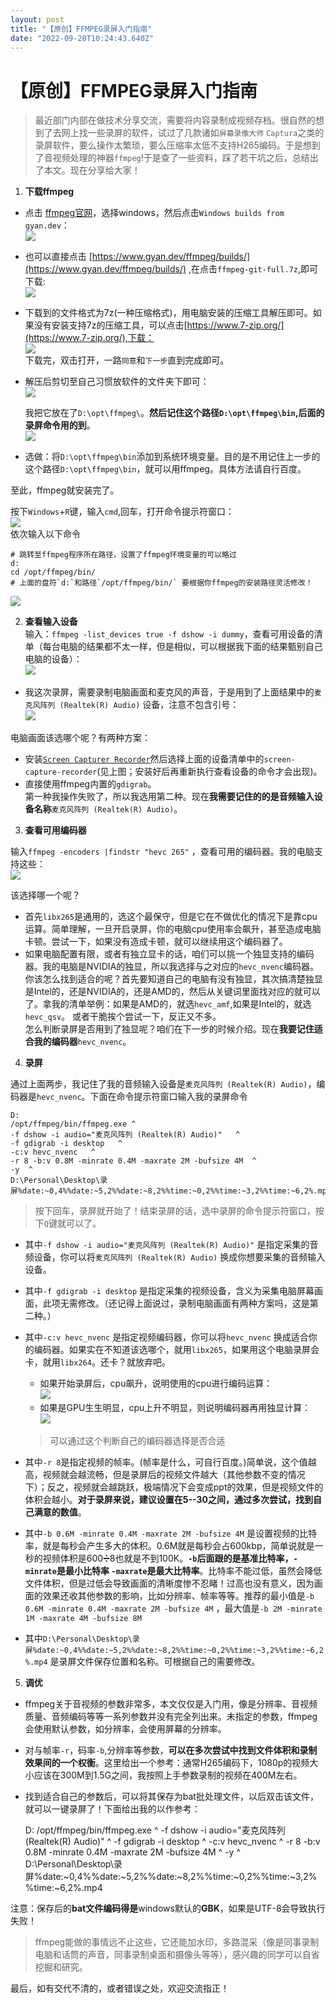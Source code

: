 ```yaml
---
layout: post
title: "【原创】FFMPEG录屏入门指南"
date: "2022-09-20T10:24:43.640Z"
---
```

【原创】FFMPEG录屏入门指南
================

> 最近部门内部在做技术分享交流，需要将内容录制成视频存档。很自然的想到了去网上找一些录屏的软件，试过了几款诸如`屏幕录像大师` `Captura`之类的录屏软件，要么操作太繁琐，要么压缩率太低不支持H265编码。于是想到了音视频处理的神器`ffmpeg`!于是查了一些资料，踩了若干坑之后，总结出了本文。现在分享给大家！

1.  **下载ffmpeg**

*   点击 [ffmpeg官网](https://ffmpeg.org/download.html)，选择windows，然后点击`Windows builds from gyan.dev`：  
    ![](https://img2022.cnblogs.com/blog/2437928/202209/2437928-20220920093746879-557294213.png)
    
*   也可以直接点击 [https://www.gyan.dev/ffmpeg/builds/](https://www.gyan.dev/ffmpeg/builds/) ,在点击`ffmpeg-git-full.7z`,即可下载:  
    ![](https://img2022.cnblogs.com/blog/2437928/202209/2437928-20220920093815546-1200857425.png)
    
*   下载到的文件格式为7z(一种压缩格式)，用电脑安装的压缩工具解压即可。如果没有安装支持7z的压缩工具，可以点击[https://www.7-zip.org/](https://www.7-zip.org/),下载：  
    ![](https://img2022.cnblogs.com/blog/2437928/202209/2437928-20220920094503949-159162494.png)  
    下载完，双击打开，一路`同意`和`下一步`直到完成即可。
    
*   解压后剪切至自己习惯放软件的文件夹下即可：  
    ![](https://img2022.cnblogs.com/blog/2437928/202209/2437928-20220920094910984-2109814545.png)
    
    我把它放在了`D:\opt\ffmpeg\`。**然后记住这个路径`D:\opt\ffmpeg\bin`,后面的录屏命令用的到**。  
    ![](https://img2022.cnblogs.com/blog/2437928/202209/2437928-20220920095016489-394837319.png)
    
*   选做：将`D:\opt\ffmpeg\bin`添加到系统环境变量。目的是不用记住上一步的这个路径`D:\opt\ffmpeg\bin`，就可以用ffmpeg。具体方法请自行百度。
    

至此，ffmpeg就安装完了。

按下`Windows`+`R`键，输入`cmd`,回车，打开命令提示符窗口：  
![](https://img2022.cnblogs.com/blog/2437928/202209/2437928-20220920095702038-379450960.png)  
依次输入以下命令

    # 跳转至ffmpeg程序所在路径，设置了ffmpeg环境变量的可以略过
    d:
    cd /opt/ffmpeg/bin/
    # 上面的盘符`d:`和路径`/opt/ffmpeg/bin/` 要根据你ffmpeg的安装路径灵活修改！
    

![](https://img2022.cnblogs.com/blog/2437928/202209/2437928-20220920100253219-1711727483.png)

2.  **查看输入设备**  
    输入：`ffmpeg -list_devices true -f dshow -i dummy`，查看可用设备的清单（每台电脑的结果都不太一样，但是相似，可以根据我下面的结果甄别自己电脑的设备）：  
    ![](https://img2022.cnblogs.com/blog/2437928/202209/2437928-20220920101133862-1488029703.png)

*   我这次录屏，需要录制电脑画面和麦克风的声音，于是用到了上面结果中的`麦克风阵列 (Realtek(R) Audio)` 设备，注意不包含引号：  
    ![](https://img2022.cnblogs.com/blog/2437928/202209/2437928-20220920101445505-1970088871.png)

电脑画面该选哪个呢？有两种方案：

*   安装[`Screen Capturer Recorder`](https://sourceforge.net/projects/screencapturer/files/)然后选择上面的设备清单中的`screen-capture-recorder`(见上图；安装好后再重新执行查看设备的命令才会出现)。
*   直接使用ffmpeg内置的`gdigrab`。  
    第一种我操作失败了，所以我选用第二种。现在**我需要记住的的是音频输入设备名称**`麦克风阵列 (Realtek(R) Audio)`。

3.  **查看可用编码器**

输入`ffmpeg -encoders |findstr "hevc 265"` ，查看可用的编码器。我的电脑支持这些：  
![](https://img2022.cnblogs.com/blog/2437928/202209/2437928-20220920102455489-1909360250.png)

该选择哪一个呢？

*   首先`libx265`是通用的，选这个最保守，但是它在不做优化的情况下是靠cpu运算。简单理解，一旦开启录屏，你的电脑cpu使用率会飙升，甚至造成电脑卡顿。尝试一下，如果没有造成卡顿，就可以继续用这个编码器了。
*   如果电脑配置有限，或者有独立显卡的话，咱们可以挑一个独显支持的编码器。我的电脑是NVIDIA的独显，所以我选择与之对应的`hevc_nvenc`编码器。  
    你该怎么找到适合的呢？首先要知道自己的电脑有没有独显，其次搞清楚独显是Intel的，还是NVIDIA的，还是AMD的，然后从关键词里面找对应的就可以了。拿我的清单举例：如果是AMD的，就选`hevc_amf`,如果是Intel的，就选`hevc_qsv`。 或者干脆挨个尝试一下，反正又不多。  
    怎么判断录屏是否用到了独显呢？咱们在下一步的时候介绍。现在**我要记住适合我的编码器**`hevc_nvenc`。

4.  **录屏**

通过上面两步，我记住了我的音频输入设备是`麦克风阵列 (Realtek(R) Audio)`，编码器是`hevc_nvenc`。下面在命令提示符窗口输入我的录屏命令

    D:
    /opt/ffmpeg/bin/ffmpeg.exe ^
    -f dshow -i audio="麦克风阵列 (Realtek(R) Audio)"   ^
    -f gdigrab -i desktop   ^
    -c:v hevc_nvenc   ^
    -r 8 -b:v 0.8M -minrate 0.4M -maxrate 2M -bufsize 4M  ^
    -y  ^
    D:\Personal\Desktop\录屏%date:~0,4%%date:~5,2%%date:~8,2%%time:~0,2%%time:~3,2%%time:~6,2%.mp4
    

> 按下回车，录屏就开始了！结束录屏的话，选中录屏的命令提示符窗口，按下`Q`键就可以了。

*   其中`-f dshow -i audio="麦克风阵列 (Realtek(R) Audio)"` 是指定采集的音频设备，你可以将`麦克风阵列 (Realtek(R) Audio)` 换成你想要采集的音频输入设备。
    
*   其中`-f gdigrab -i desktop` 是指定采集的视频设备，含义为采集电脑屏幕画面，此项无需修改。（还记得上面说过，录制电脑画面有两种方案吗，这是第二种。）
    
*   其中`-c:v hevc_nvenc` 是指定视频编码器，你可以将`hevc_nvenc` 换成适合你的编码器。如果实在不知道该选哪个，就用`libx265`，如果用这个电脑录屏会卡，就用`libx264`。还卡？就放弃吧。
    
    *   如果开始录屏后，cpu飙升，说明使用的cpu进行编码运算：  
        ![](https://img2022.cnblogs.com/blog/2437928/202209/2437928-20220920105237021-2044063905.png)
    *   如果是GPU生生明显，cpu上升不明显，则说明编码器再用独显计算：  
        ![](https://img2022.cnblogs.com/blog/2437928/202209/2437928-20220920110400692-989723032.png)
    
    > 可以通过这个判断自己的编码器选择是否合适
    
*   其中`-r 8`是指定视频的帧率。(帧率是什么，可自行百度。)简单说，这个值越高，视频就会越流畅，但是录屏后的视频文件越大（其他参数不变的情况下）；反之，视频就会越跳跃，极端情况下会变成ppt的效果，但是视频文件的体积会越小。**对于录屏来说，建议设置在5--30之间，通过多次尝试，找到自己满意的数值**。
    
*   其中`-b 0.6M -minrate 0.4M -maxrate 2M -bufsize 4M` 是设置视频的比特率，就是每秒会产生多大的体积。0.6M就是每秒会占600kbp，简单说就是一秒的视频体积是600➗8也就是不到100K。**`-b`后面跟的是基准比特率，`-minrate`是最小比特率 `-maxrate`是最大比特率**。比特率不能过低，虽然会降低文件体积，但是过低会导致画面的清晰度惨不忍睹！过高也没有意义，因为画面的效果还收其他参数的影响，比如分辨率、帧率等等。推荐的最小值是`-b 0.6M -minrate 0.4M -maxrate 2M -bufsize 4M` ，最大值是`-b 2M -minrate 1M -maxrate 4M -bufsize 8M`
    
*   其中`D:\Personal\Desktop\录屏%date:~0,4%%date:~5,2%%date:~8,2%%time:~0,2%%time:~3,2%%time:~6,2%.mp4` 是录屏文件保存位置和名称。可根据自己的需要修改。
    

5.  **调优**

*   ffmpeg关于音视频的参数非常多，本文仅仅是入门用，像是分辨率、音视频质量、音频编码等等一系列参数并没有完全列出来。未指定的参数，ffmpeg会使用默认参数，如分辨率，会使用屏幕的分辨率。
*   对与帧率`-r`，码率`-b`,分辨率等参数，**可以在多次尝试中找到文件体积和录制效果间的一个权衡**。这里给出一个参考：通常H265编码下，1080p的视频大小应该在300M到1.5G之间，我按照上手参数录制的视频在400M左右。
*   找到适合自己的参数后，可以将其保存为bat批处理文件，以后双击该文件，就可以一键录屏了！下面给出我的以作参考：

    D:
    /opt/ffmpeg/bin/ffmpeg.exe ^
    -f dshow -i audio="麦克风阵列 (Realtek(R) Audio)"   ^
    -f gdigrab -i desktop   ^
    -c:v hevc_nvenc   ^
    -r 8 -b:v 0.8M -minrate 0.4M -maxrate 2M -bufsize 4M  ^
    -y  ^
    D:\Personal\Desktop\录屏%date:~0,4%%date:~5,2%%date:~8,2%%time:~0,2%%time:~3,2%%time:~6,2%.mp4
    

注意：保存后的**bat文件编码得是**windows默认的**GBK**，如果是UTF-8会导致执行失败！

> ffmpeg能做的事情远不止这些，它还能加水印，多路混采（像是同事录制电脑和话筒的声音，同事录制桌面和摄像头等等），感兴趣的同学可以自省挖掘和研究。

最后，如有交代不清的，或者错误之处，欢迎交流指正！